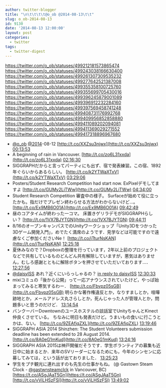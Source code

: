 ```yaml
---
author: twitter-blogger
title: "\n\t\t\t\t@o_ob @2014-08-13\t\t"
slug: o_ob-2014-08-13
id: 9130
date: '2014-08-13 12:00:00'
layout: post
categories:
  - twitter
tags:
  - twitter-digest
---
```


https://twitter.com/o_ob/statuses/499212181573865474 https://twitter.com/o_ob/statuses/499243038166630400 https://twitter.com/o_ob/statuses/499261307309535232 https://twitter.com/o_ob/statuses/499277642521387008 https://twitter.com/o_ob/statuses/499355358100725760 https://twitter.com/o_ob/statuses/499355699705430016 https://twitter.com/o_ob/statuses/499396245879001089 https://twitter.com/o_ob/statuses/499396912232284160 https://twitter.com/o_ob/statuses/499397569458741248 https://twitter.com/o_ob/statuses/499408731176992768 https://twitter.com/o_ob/statuses/499409956852858880 https://twitter.com/o_ob/statuses/499411089202094081 https://twitter.com/o_ob/statuses/499411369029271552 https://twitter.com/o_ob/statuses/499417318896967680  

*   [@o_ob](https://twitter.com/o_ob) [@2014](https://twitter.com/2014)-08-12 [http://t.co/XXZsu3njwx](http://t.co/XXZsu3njwx) [00:13:53](https://twitter.com/o_ob/statuses/499212181573865474)
*   A beginning of rain in Vancouver. [http://t.co/zo6L31xxda](http://t.co/zo6L31xxda) [02:16:30](https://twitter.com/o_ob/statuses/499243038166630400)
*   SIGGRAPHだからと言ってパーティにも出ず、宿で発表練習。この宿、1892年ぐらいからあるらしい。 [http://t.co/k2YTWaXTxV](http://t.co/k2YTWaXTxV) [03:29:06](https://twitter.com/o_ob/statuses/499261307309535232)
*   Posters/Student Research Competition had start now. ExPixelデモしてますよ [http://t.co/GUMy2LiTWw](http://t.co/GUMy2LiTWw) [04:34:00](https://twitter.com/o_ob/statuses/499277642521387008)
*   Student Research Competition 審査中の様子。 Surfaceが始めて役に立ったかも。指だけでプレゼン終わらせる方法がわからないけど...。 [http://t.co/Ex9MB6O01A](http://t.co/Ex9MB6O01A) [09:42:49](https://twitter.com/o_ob/statuses/499355358100725760)
*   昼のコアタイムが終わった一コマ。 床置きゲリラデモがSIGGRAPHらしい？ [http://t.co/1VX7BJYTGN](http://t.co/1VX7BJYTGN) [09:44:11](https://twitter.com/o_ob/statuses/499355699705430016)
*   8/16のオープンキャンパスでのUnityワークショップ「Unity3Dをつかった3Dゲーム開発入門」，めでたく満席のようです．見学などは可能ですので遠慮なくご参加くださいNe！ [http://t.co/jTturNsKAN](http://t.co/jTturNsKAN) [12:25:18](https://twitter.com/o_ob/statuses/499396245879001089)
*   夏休みなので？Dropboxの整理を行っています，2年以上前のプロジェクトなどで共有しているものどんどん共有解除していますが，悪気はありません，むしろ感謝とともに解除ボタンを押させていただいております…． [12:27:56](https://twitter.com/o_ob/statuses/499396912232284160)
*   [@daisyISS](https://twitter.com/daisyISS) あれ？近くにいらっしゃるの？ [in reply to daisyISS](https://twitter.com/daisyISS/statuses/499308231013847040) [12:30:33](https://twitter.com/o_ob/statuses/499397569458741248)
*   mixiコミュの「後から公開」って一応アナウンスされていたけど，やっぱ始まってみると寒気するわー． [http://t.co/Fbvpz05sGB](http://t.co/Fbvpz05sGB) 明らかな著作権違反とか，なりすましとか，喧嘩跡地とか，メールアドレス丸さらしとか，死んじゃった人が管理人とか，問題多いと思うのだけど． [13:14:54](https://twitter.com/o_ob/statuses/499408731176992768)
*   バンクーバーDowntownのユースホステルの談話室でUnityちゃんとKinect仲良くさせている。 ちなみに明日も発表だけど。うまいもの食いに行こうとかは、ない。 [http://t.co/9ZEAfjqZXL](http://t.co/9ZEAfjqZXL) [13:19:46](https://twitter.com/o_ob/statuses/499409956852858880)
*   SIGGRAPH ASIA 2014 Shinzhen: The Student Volunteers submission deadline has been extended to 28 August 2014. [http://t.co/8A0eG1mKud](http://t.co/8A0eG1mKud) [13:24:16](https://twitter.com/o_ob/statuses/499411089202094081)
*   SIGGRAPH ASIA 2015は神戸開催だそうです．学生ボランティアの募集も近日中に始まるとか．来年のSVリーダーになるためにも，今年のシンセンに応募してみては，という話が出ておりました． [13:25:23](https://twitter.com/o_ob/statuses/499411369029271552)
*   学生をプチ観光に連れ出すのも先生の仕事かもね。 (@ Gastown Steam Clock - [@gastwnsteamclck](https://twitter.com/gastwnsteamclck) in Vancouver, BC) [https://t.co/ASgJAaT5Gn](https://t.co/ASgJAaT5Gn) [http://t.co/vViLHSzFSl](http://t.co/vViLHSzFSl) [13:49:02](https://twitter.com/o_ob/statuses/499417318896967680)